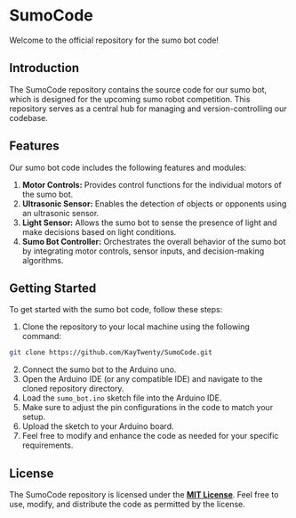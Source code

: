 # SumoCode
Welcome to the official repository for the sumo bot code!

## Introduction
The SumoCode repository contains the source code for our sumo bot, which is designed for the upcoming sumo robot competition. This repository serves as a central hub for managing and version-controlling our codebase.

## Features
Our sumo bot code includes the following features and modules:
1. **Motor Controls:** Provides control functions for the individual motors of the sumo bot.
2. **Ultrasonic Sensor:** Enables the detection of objects or opponents using an ultrasonic sensor.
3. **Light Sensor:** Allows the sumo bot to sense the presence of light and make decisions based on light conditions.
4. **Sumo Bot Controller:** Orchestrates the overall behavior of the sumo bot by integrating motor controls, sensor inputs, and decision-making algorithms.

## Getting Started
To get started with the sumo bot code, follow these steps:
1. Clone the repository to your local machine using the following command:
```bash
git clone https://github.com/KayTwenty/SumoCode.git
```
2. Connect the sumo bot to the Arduino uno.
3. Open the Arduino IDE (or any compatible IDE) and navigate to the cloned repository directory.
4. Load the `sumo_bot.ino` sketch file into the Arduino IDE.
5. Make sure to adjust the pin configurations in the code to match your setup.
6. Upload the sketch to your Arduino board.
7. Feel free to modify and enhance the code as needed for your specific requirements.

## License
The SumoCode repository is licensed under the [__MIT License__](https://github.com/KayTwenty/SumoCode/blob/main/LICENSE). Feel free to use, modify, and distribute the code as permitted by the license.
